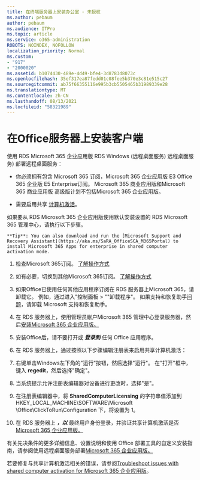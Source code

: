 ```yaml
---
title: 在终端服务器上安装办公室 - 未授权
ms.author: pebaum
author: pebaum
ms.audience: ITPro
ms.topic: article
ms.service: o365-administration
ROBOTS: NOINDEX, NOFOLLOW
localization_priority: Normal
ms.custom:
- "917"
- "2000020"
ms.assetid: b1074430-489e-4d49-bfe4-3d8783d8073c
ms.openlocfilehash: 35ef317ea87fedd01c08fee5b370e3c81e515c27
ms.sourcegitcommit: ab75f66355116e995b3cb5505465b31989339e28
ms.translationtype: MT
ms.contentlocale: zh-CN
ms.lasthandoff: 08/13/2021
ms.locfileid: "58321989"
---
```

# <a name="installing-office-on-a-terminal-server"></a>在Office服务器上安装客户端

使用 RDS Microsoft 365 企业应用版 RDS Windows (远程桌面服务) 远程桌面服务) 部署远程桌面服务：
  
- 你必须拥有包含 Microsoft 365 订阅，Microsoft 365 企业应用版 E3 Office 365 企业版 E5 Enterprise订阅。 Microsoft 365 商业应用版和Microsoft 365 商业应用版 高级版计划不包括Microsoft 365 企业应用版。

- 需要启用共享 [计算机激活](https://docs.microsoft.com/DeployOffice/overview-shared-computer-activation)。

如果要从 RDS Microsoft 365 企业应用版使用默认安装设置的 RDS Microsoft 365 管理中心，请执行以下步骤。

    **Tip**: You can also download and run the [Microsoft Support and Recovery Assistant](https://aka.ms/SaRA_OfficeSCA_M365Portal) to install Microsoft 365 Apps for enterprise in shared computer activation mode.
  
1. 检查Microsoft 365订阅。 [了解操作方式](https://docs.microsoft.com/microsoft-365/admin/admin-overview/what-subscription-do-i-have)

2. 如有必要，切换到其他Microsoft 365订阅。 [了解操作方式](https://docs.microsoft.com/microsoft-365/commerce/subscriptions/switch-to-a-different-plan)

3. 如果Office已使用任何其他应用程序订阅在 RDS 服务器上Microsoft 365，请卸载它。 例如，通过进入"控制面板 \> ""卸载程序"。 如果支持和恢复助手[问题](https://aka.ms/SARA-OfficeUninstall-Alchemy)，请卸载 Microsoft 支持和恢复助手。

4. 在 RDS 服务器上，使用管理员帐户Microsoft 365 管理中心登录服务器，然后[安装Microsoft 365 企业应用版。](https://portal.office.com/OLS/MySoftware.aspx)

5. 安装Office后，请不要打开或 ***登录到*** 任何 Office 应用程序。

6. 在 RDS 服务器上，通过按照以下步骤编辑注册表来启用共享计算机激活：

1. 右键单击Windows左下角的"运行"按钮，然后选择"运行"。 在"打开"框中，键入 **regedit**，然后选择"确定"。

2. 当系统提示允许注册表编辑器对设备进行更改时，选择"是"。

3. 在注册表编辑器中，将 **SharedComputerLicensing** 的字符串值添加到 HKEY_LOCAL_MACHINE\SOFTWARE\Microsoft \Office\ClickToRun\Configuration 下，将设置为 1。

7. 在 RDS 服务器上 ***，以*** 最终用户身份登录，并验证共享计算机激活是否 [Microsoft 365 企业应用版。](https://docs.microsoft.com/DeployOffice/troubleshoot-shared-computer-activation#verify-that-activation-for-microsoft-365-apps-succeeded)

有关先决条件的更多详细信息、设置说明和使用 Office 部署工具的自定义安装指南，请参阅使用远程桌面服务部署[Microsoft 365 企业应用版。](https://docs.microsoft.com/DeployOffice/deploy-microsoft-365-apps-remote-desktop-services)
  
若要修复与共享计算机激活相关的错误，请参阅[Troubleshoot issues with shared computer activation for Microsoft 365 企业应用版](https://docs.microsoft.com/DeployOffice/troubleshoot-shared-computer-activation)。
  